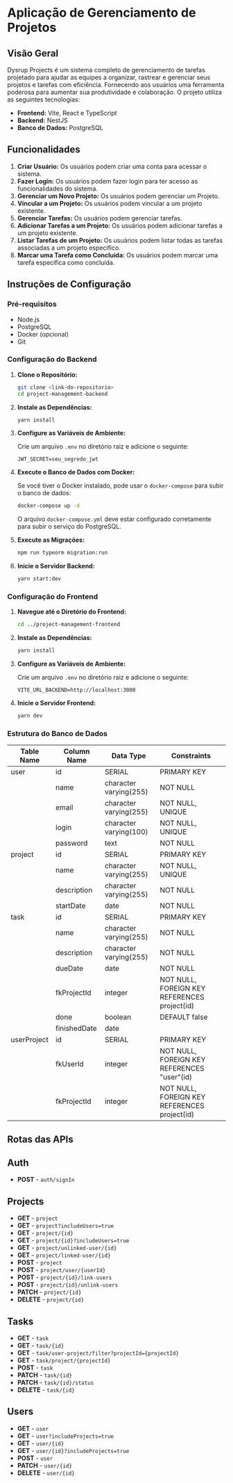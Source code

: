 # Aplicação de Gerenciamento de Projetos

## Visão Geral

Dysrup Projects é um sistema completo de gerenciamento de tarefas projetado para ajudar as equipes a organizar, rastrear e gerenciar seus projetos e tarefas com eficiência. 
Fornecendo aos usuários uma ferramenta poderosa para aumentar sua produtividade e colaboração.
O projeto utiliza as seguintes tecnologias:

- **Frontend:** Vite, React e TypeScript
- **Backend:** NestJS
- **Banco de Dados:** PostgreSQL

## Funcionalidades

1. **Criar Usuário:** Os usuários podem criar uma conta para acessar o sistema.
2. **Fazer Login:** Os usuários podem fazer login para ter acesso as funcionalidades do sistema.
3. **Gerenciar um Novo Projeto:** Os usuários podem gerenciar um Projeto.
4. **Vincular a um Projeto:** Os usuários podem vincular a um projeto existente.
6. **Gerenciar Tarefas:** Os usuários podem gerenciar tarefas.
6. **Adicionar Tarefas a um Projeto:** Os usuários podem adicionar tarefas a um projeto existente.
7. **Listar Tarefas de um Projeto:** Os usuários podem listar todas as tarefas associadas a um projeto específico.
8. **Marcar uma Tarefa como Concluída:** Os usuários podem marcar uma tarefa específica como concluída.

## Instruções de Configuração

### Pré-requisitos

- Node.js
- PostgreSQL
- Docker (opcional)
- Git

### Configuração do Backend

1. **Clone o Repositório:**

   ```bash
   git clone <link-do-repositorio>
   cd project-management-backend
   ```

2. **Instale as Dependências:**

   ```bash
   yarn install
   ```

3. **Configure as Variáveis de Ambiente:**

   Crie um arquivo `.env` no diretório raiz e adicione o seguinte:

   ```env
   JWT_SECRET=seu_segredo_jwt
   ```

4. **Execute o Banco de Dados com Docker:**

   Se você tiver o Docker instalado, pode usar o `docker-compose` para subir o banco de dados:

   ```bash
   docker-compose up -d
   ```

   O arquivo `docker-compose.yml` deve estar configurado corretamente para subir o serviço do PostgreSQL.

5. **Execute as Migrações:**

   ```bash
   npm run typeorm migration:run
   ```

6. **Inicie o Servidor Backend:**

   ```bash
   yarn start:dev
   ```

### Configuração do Frontend

1. **Navegue até o Diretório do Frontend:**

   ```bash
   cd ../project-management-frontend
   ```

2. **Instale as Dependências:**

   ```bash
   yarn install
   ```

3. **Configure as Variáveis de Ambiente:**

   Crie um arquivo `.env` no diretório raiz e adicione o seguinte:

   ```env
   VITE_URL_BACKEND=http://localhost:3000
   ```

4. **Inicie o Servidor Frontend:**

   ```bash
   yarn dev
   ```

### Estrutura do Banco de Dados

| Table Name      | Column Name        | Data Type                 | Constraints                                                         |
|-----------------|--------------------|---------------------------|---------------------------------------------------------------------|
| user            | id                 | SERIAL                    | PRIMARY KEY                                                        |
|                 | name               | character varying(255)    | NOT NULL                                                           |
|                 | email              | character varying(255)    | NOT NULL, UNIQUE                                                    |
|                 | login              | character varying(100)    | NOT NULL, UNIQUE                                                    |
|                 | password           | text                      | NOT NULL                                                           |
| project         | id                 | SERIAL                    | PRIMARY KEY                                                        |
|                 | name               | character varying(255)    | NOT NULL, UNIQUE                                                    |
|                 | description        | character varying(255)    | NOT NULL                                                           |
|                 | startDate          | date                      | NOT NULL                                                           |
| task            | id                 | SERIAL                    | PRIMARY KEY                                                        |
|                 | name               | character varying(255)    | NOT NULL                                                           |
|                 | description        | character varying(255)    | NOT NULL                                                           |
|                 | dueDate            | date                      | NOT NULL                                                           |
|                 | fkProjectId        | integer                   | NOT NULL, FOREIGN KEY REFERENCES project(id)                        |
|                 | done               | boolean                   | DEFAULT false                                                      |
|                 | finishedDate       | date                      |                                                                    |
| userProject     | id                 | SERIAL                    | PRIMARY KEY                                                        |
|                 | fkUserId           | integer                   | NOT NULL, FOREIGN KEY REFERENCES "user"(id)                         |
|                 | fkProjectId        | integer                   | NOT NULL, FOREIGN KEY REFERENCES project(id)                        |

## Rotas das APIs

## Auth
- **POST** - `auth/signIn`

## Projects
- **GET** - `project`
- **GET** - `project?includeUsers=true`
- **GET** - `project/{id}`
- **GET** - `project/{id}?includeUsers=true`
- **GET** - `project/unlinked-user/{id}`
- **GET** - `project/linked-user/{id}`
- **POST** - `project`
- **POST** - `project/user/{userId}`
- **POST** - `project/{id}/link-users`
- **POST** - `project/{id}/unlink-users`
- **PATCH** - `project/{id}`
- **DELETE** - `project/{id}`

## Tasks
- **GET** - `task`
- **GET** - `task/{id}`
- **GET** - `task/user-project/filter?projectId={projectId}`
- **GET** - `task/project/{projectId}`
- **POST** - `task`
- **PATCH** - `task/{id}`
- **PATCH** - `task/{id}/status`
- **DELETE** - `task/{id}`

## Users
- **GET** - `user`
- **GET** - `user?includeProjects=true`
- **GET** - `user/{id}`
- **GET** - `user/{id}?includeProjects=true`
- **POST** - `user`
- **PATCH** - `user/{id}`
- **DELETE** - `user/{id}`